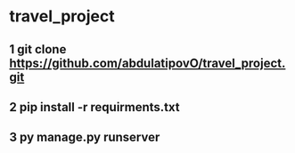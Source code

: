 # travel_project

## 1 git clone https://github.com/abdulatipovO/travel_project.git
## 2 pip install -r requirments.txt
## 3 py manage.py runserver
